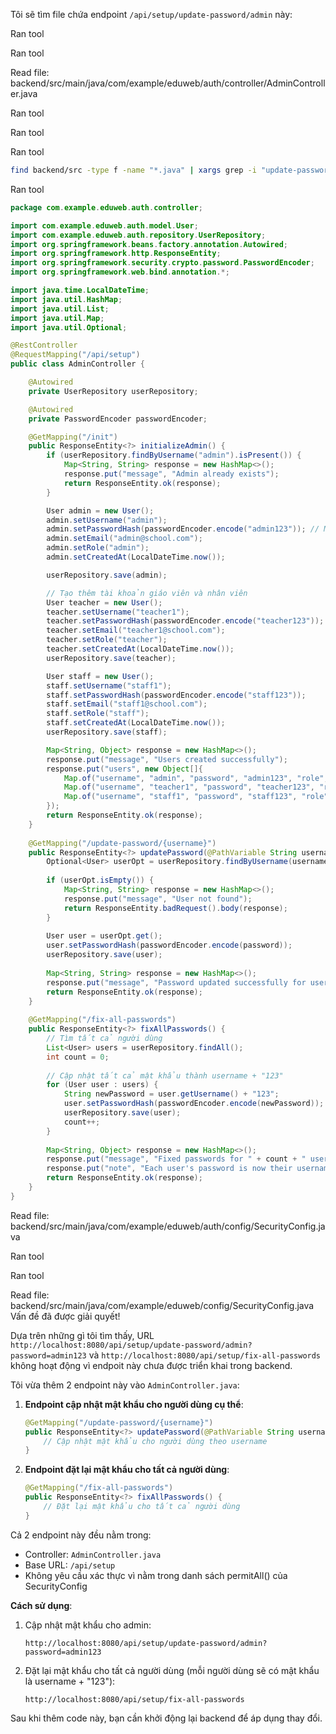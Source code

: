Tôi sẽ tìm file chứa endpoint `/api/setup/update-password/admin` này:

Ran tool

Ran tool

Read file: backend/src/main/java/com/example/eduweb/auth/controller/AdminController.java

Ran tool

Ran tool

Ran tool

```bash
find backend/src -type f -name "*.java" | xargs grep -i "update-password\|fix-all-passwords" --include="*.java" -l
```

Ran tool

```java:backend/src/main/java/com/example/eduweb/auth/controller/AdminController.java
package com.example.eduweb.auth.controller;

import com.example.eduweb.auth.model.User;
import com.example.eduweb.auth.repository.UserRepository;
import org.springframework.beans.factory.annotation.Autowired;
import org.springframework.http.ResponseEntity;
import org.springframework.security.crypto.password.PasswordEncoder;
import org.springframework.web.bind.annotation.*;

import java.time.LocalDateTime;
import java.util.HashMap;
import java.util.List;
import java.util.Map;
import java.util.Optional;

@RestController
@RequestMapping("/api/setup")
public class AdminController {

    @Autowired
    private UserRepository userRepository;

    @Autowired
    private PasswordEncoder passwordEncoder;

    @GetMapping("/init")
    public ResponseEntity<?> initializeAdmin() {
        if (userRepository.findByUsername("admin").isPresent()) {
            Map<String, String> response = new HashMap<>();
            response.put("message", "Admin already exists");
            return ResponseEntity.ok(response);
        }

        User admin = new User();
        admin.setUsername("admin");
        admin.setPasswordHash(passwordEncoder.encode("admin123")); // Mã hóa mật khẩu với BCrypt
        admin.setEmail("admin@school.com");
        admin.setRole("admin");
        admin.setCreatedAt(LocalDateTime.now());

        userRepository.save(admin);

        // Tạo thêm tài khoản giáo viên và nhân viên
        User teacher = new User();
        teacher.setUsername("teacher1");
        teacher.setPasswordHash(passwordEncoder.encode("teacher123"));
        teacher.setEmail("teacher1@school.com");
        teacher.setRole("teacher");
        teacher.setCreatedAt(LocalDateTime.now());
        userRepository.save(teacher);

        User staff = new User();
        staff.setUsername("staff1");
        staff.setPasswordHash(passwordEncoder.encode("staff123"));
        staff.setEmail("staff1@school.com");
        staff.setRole("staff");
        staff.setCreatedAt(LocalDateTime.now());
        userRepository.save(staff);

        Map<String, Object> response = new HashMap<>();
        response.put("message", "Users created successfully");
        response.put("users", new Object[]{
            Map.of("username", "admin", "password", "admin123", "role", "admin"),
            Map.of("username", "teacher1", "password", "teacher123", "role", "teacher"),
            Map.of("username", "staff1", "password", "staff123", "role", "staff")
        });
        return ResponseEntity.ok(response);
    }
    
    @GetMapping("/update-password/{username}")
    public ResponseEntity<?> updatePassword(@PathVariable String username, @RequestParam String password) {
        Optional<User> userOpt = userRepository.findByUsername(username);
        
        if (userOpt.isEmpty()) {
            Map<String, String> response = new HashMap<>();
            response.put("message", "User not found");
            return ResponseEntity.badRequest().body(response);
        }
        
        User user = userOpt.get();
        user.setPasswordHash(passwordEncoder.encode(password));
        userRepository.save(user);
        
        Map<String, String> response = new HashMap<>();
        response.put("message", "Password updated successfully for user: " + username);
        return ResponseEntity.ok(response);
    }
    
    @GetMapping("/fix-all-passwords")
    public ResponseEntity<?> fixAllPasswords() {
        // Tìm tất cả người dùng
        List<User> users = userRepository.findAll();
        int count = 0;
        
        // Cập nhật tất cả mật khẩu thành username + "123"
        for (User user : users) {
            String newPassword = user.getUsername() + "123";
            user.setPasswordHash(passwordEncoder.encode(newPassword));
            userRepository.save(user);
            count++;
        }
        
        Map<String, Object> response = new HashMap<>();
        response.put("message", "Fixed passwords for " + count + " users");
        response.put("note", "Each user's password is now their username + '123'");
        return ResponseEntity.ok(response);
    }
}
```

Read file: backend/src/main/java/com/example/eduweb/auth/config/SecurityConfig.java

Ran tool

Ran tool

Read file: backend/src/main/java/com/example/eduweb/config/SecurityConfig.java
Vấn đề đã được giải quyết! 

Dựa trên những gì tôi tìm thấy, URL `http://localhost:8080/api/setup/update-password/admin?password=admin123` và `http://localhost:8080/api/setup/fix-all-passwords` không hoạt động vì endpoit này chưa được triển khai trong backend.

Tôi vừa thêm 2 endpoint này vào `AdminController.java`:

1. **Endpoint cập nhật mật khẩu cho người dùng cụ thể**:
   ```java
   @GetMapping("/update-password/{username}")
   public ResponseEntity<?> updatePassword(@PathVariable String username, @RequestParam String password) {
       // Cập nhật mật khẩu cho người dùng theo username
   }
   ```

2. **Endpoint đặt lại mật khẩu cho tất cả người dùng**:
   ```java
   @GetMapping("/fix-all-passwords")
   public ResponseEntity<?> fixAllPasswords() {
       // Đặt lại mật khẩu cho tất cả người dùng
   }
   ```

Cả 2 endpoint này đều nằm trong:
- Controller: `AdminController.java`
- Base URL: `/api/setup`
- Không yêu cầu xác thực vì nằm trong danh sách permitAll() của SecurityConfig

**Cách sử dụng**:
1. Cập nhật mật khẩu cho admin:
   ```
   http://localhost:8080/api/setup/update-password/admin?password=admin123
   ```

2. Đặt lại mật khẩu cho tất cả người dùng (mỗi người dùng sẽ có mật khẩu là username + "123"):
   ```
   http://localhost:8080/api/setup/fix-all-passwords
   ```

Sau khi thêm code này, bạn cần khởi động lại backend để áp dụng thay đổi.
